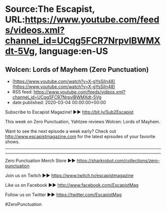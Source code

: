 # Source:The Escapist, URL:https://www.youtube.com/feeds/videos.xml?channel_id=UCqg5FCR7NrpvlBWMXdt-5Vg, language:en-US

## Wolcen: Lords of Mayhem (Zero Punctuation)
 - [https://www.youtube.com/watch?v=X-gYsSjIn48](https://www.youtube.com/watch?v=X-gYsSjIn48)
 - RSS feed: https://www.youtube.com/feeds/videos.xml?channel_id=UCqg5FCR7NrpvlBWMXdt-5Vg
 - date published: 2020-03-04 00:00:00+00:00

Subscribe to Escapist Magazine! ►► http://bit.ly/Sub2Escapist

This week on Zero Punctuation, Yahtzee reviews Wolcen: Lords of Mayhem.

Want to see the next episode a week early? Check out http://www.escapistmagazine.com for the latest episodes of your favorite shows.

---



---


Zero Punctuation Merch Store ►► https://sharkrobot.com/collections/zero-punctuation 

Join us on Twitch ►► https://www.twitch.tv/escapistmagazine 

Like us on Facebook ►► http://www.facebook.com/EscapistMag

Follow us on Twitter ►► https://twitter.com/EscapistMag

#ZeroPunctuation


